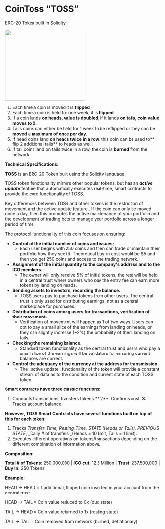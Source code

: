 # CoinToss “TOSS” 
ERC-20 Token built in Solidity


<img src="https://user-images.githubusercontent.com/61301130/112721546-c68bd680-8eda-11eb-9474-3cc10b32571e.gif" width="260" height="230"/>


1. Each time a coin is moved it is **flipped**
2. Each time a coin is held for one week, it is **flipped**
3. If a coin lands **on heads, value is doubled**, if it lands **on tails, coin value moves to 0.**
4. Tails coins can either be held for 1 week to be reflipped or they can be **moved** a **maximum of once per day**.
5. If head coins land **on heads twice in a row**, this coin can be used to** flip 2 additional tails** to heads as well. 
6. If tail coins land on tails twice in a row, the coin is **burned** from the network.

**Technical Specifications:**

**TOSS** is an ERC-20 Token built using the Solidity language. 

TOSS token functionality mirrors other popular tokens, but has an **_active update_** feature that automatically executes real-time, smart contracts to provide the core functionality of TOSS.

Key differences between TOSS and other tokens is the restriction of  movement and the active update feature.. If the coin can only be moved once a day, then this promotes the active maintenance of your portfolio and the development of trading bots to manage your portfolio across a longer period of time.

The protocol functionality of this coin focuses on ensuring:
*   **Control of the initial number of coins and issues;**
    *   Each user begins with 250 coins and then can trade or maintain their portfolio how they see fit. Theoretical buy-in cost would be $5 and then you get 250 coins and access to the trading network.
*   **Assignment of the initial quantity to the company's address and to the ICO members.**
    *   The owner will only receive 5% of initial tokens, the rest will be held in a central trust where owners who pay the entry fee can earn more tokens by landing on heads.
*   **Sending assets to investors, recording the balance.**
    *   TOSS users pay to purchase tokens from other users. The central trust is only used for distributing earnings, not as a central marketplace for purchases.
*   **Distribution of coins among users for transactions, verification of their movement.**
    *   Verification of movement will happen as 1 of two ways. Users can opt to pay a small slice of the earnings from landing on heads, or they can slightly increase (~2%) the probability of them landing on tails.
*   **Checking the remaining balance.**
    *   Standard token functionality as the central trust and users who pay a small slice of the earnings will be validators for ensuring current balances are correct.
*   **Control the adequacy of the currency at the address for transmission.**
    *   The _active update _functionality of the token will provide a constant stream of data as to the condition and current state of each TOSS token.

**Smart contracts have three classic functions:**
1. Conducts transactions, transfers tokens.** 2**. Confirms cost.  **3.** Tracks account balance.

**However, TOSS Smart Contracts have several functions built on top of this for each token:**
1. Tracks _Transfer_Time, Resting_Time, STATE (Heads or Tails),  PREVIOUS STATE_, _Daily # of transfers _(Heads = 10 limit, Tails = 1 limit).
2. Executes different operations on tokens/transactions depending on the different combination of information above.

**Composition:**

**Total # of Tokens**: 250,000,000 | **ICO cut**: 12.5 Million | **Trust**: 237,500,000 | **Buy In:** 250 Tokens

**Example:**

HEAD → HEAD = 1 additional, flipped coin inserted in your account from the central trust 

HEAD → TAIL = Coin value reduced to 0x (dud state)

TAIL → HEAD = Coin value returned to 1x (resting state)

TAIL → TAIL  = Coin removed from network (burned, deflationary)

